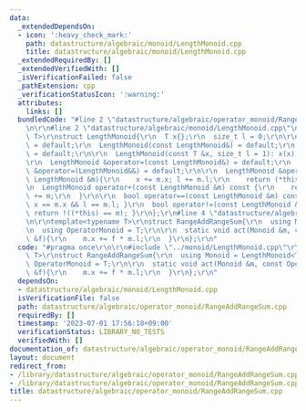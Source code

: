 ```yaml
---
data:
  _extendedDependsOn:
  - icon: ':heavy_check_mark:'
    path: datastructure/algebraic/monoid/LengthMonoid.cpp
    title: datastructure/algebraic/monoid/LengthMonoid.cpp
  _extendedRequiredBy: []
  _extendedVerifiedWith: []
  _isVerificationFailed: false
  _pathExtension: cpp
  _verificationStatusIcon: ':warning:'
  attributes:
    links: []
  bundledCode: "#line 2 \"datastructure/algebraic/operator_monoid/RangeAddRangeSum.cpp\"\
    \n\r\n#line 2 \"datastructure/algebraic/monoid/LengthMonoid.cpp\"\n\r\ntemplate<typename\
    \ T>\r\nstruct LengthMonoid{\r\n  T x{};\r\n  size_t l = 0;\r\n\r\n  LengthMonoid()\
    \ = default;\r\n  LengthMonoid(const LengthMonoid&) = default;\r\n  LengthMonoid(LengthMonoid&&)\
    \ = default;\r\n\r\n  LengthMonoid(const T &x, size_t l = 1): x(x), l(l) {}\r\n\
    \r\n  LengthMonoid &operator=(const LengthMonoid&) = default;\r\n  LengthMonoid\
    \ &operator=(LengthMonoid&&) = default;\r\n\r\n  LengthMonoid &operator+=(const\
    \ LengthMonoid &m){\r\n    x += m.x; l += m.l;\r\n    return (*this);\r\n  }\r\
    \n  LengthMonoid operator+(const LengthMonoid &m) const {\r\n    return LengthMonoid(*this)\
    \ += m;\r\n  }\r\n\r\n  bool operator==(const LengthMonoid &m) const { return\
    \ x == m.x && l == m.l; }\r\n  bool operator!=(const LengthMonoid &m) const {\
    \ return !((*this) == m); }\r\n};\r\n#line 4 \"datastructure/algebraic/operator_monoid/RangeAddRangeSum.cpp\"\
    \n\r\ntemplate<typename T>\r\nstruct RangeAddRangeSum{\r\n  using Monoid = LengthMonoid<T>;\r\
    \n  using OperatorMonoid = T;\r\n\r\n  static void act(Monoid &m, const OperatorMonoid\
    \ &f){\r\n    m.x += f * m.l;\r\n  }\r\n};\r\n"
  code: "#pragma once\r\n\r\n#include \"../monoid/LengthMonoid.cpp\"\r\n\r\ntemplate<typename\
    \ T>\r\nstruct RangeAddRangeSum{\r\n  using Monoid = LengthMonoid<T>;\r\n  using\
    \ OperatorMonoid = T;\r\n\r\n  static void act(Monoid &m, const OperatorMonoid\
    \ &f){\r\n    m.x += f * m.l;\r\n  }\r\n};\r\n"
  dependsOn:
  - datastructure/algebraic/monoid/LengthMonoid.cpp
  isVerificationFile: false
  path: datastructure/algebraic/operator_monoid/RangeAddRangeSum.cpp
  requiredBy: []
  timestamp: '2023-07-01 17:56:18+09:00'
  verificationStatus: LIBRARY_NO_TESTS
  verifiedWith: []
documentation_of: datastructure/algebraic/operator_monoid/RangeAddRangeSum.cpp
layout: document
redirect_from:
- /library/datastructure/algebraic/operator_monoid/RangeAddRangeSum.cpp
- /library/datastructure/algebraic/operator_monoid/RangeAddRangeSum.cpp.html
title: datastructure/algebraic/operator_monoid/RangeAddRangeSum.cpp
---
```

